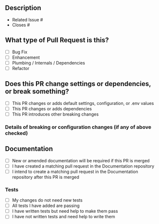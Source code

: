 <!--
Thanks for contributing! This template has some checkboxes that help keep track of what changes go into a release.

To check (tick) a list item, replace the space between square brackets with an x, like this:

- [x] I have checked the box

You can find more information and tips for BookWyrm contributors at https://docs.joinbookwyrm.com/contributing.html
-->
## Description
<!--
Describe what your pull request does here
-->


<!--
For pull requests that relate or close an issue, please include them
below.  We like to follow [Github's guidance on linking issues to pull requests](https://docs.github.com/en/issues/tracking-your-work-with-issues/linking-a-pull-request-to-an-issue).

For example having the text: "closes #1234" would connect the current pull
request to issue 1234.  And when we merge the pull request, Github will
automatically close the issue.
-->

- Related Issue #
- Closes #

## What type of Pull Request is this?
<!-- Check all that apply -->

- [ ] Bug Fix
- [ ] Enhancement
- [ ] Plumbing / Internals / Dependencies
- [ ] Refactor

## Does this PR change settings or dependencies, or break something?
<!-- Check all that apply -->

- [ ] This PR changes or adds default settings, configuration, or .env values
- [ ] This PR changes or adds dependencies
- [ ] This PR introduces other breaking changes

### Details of breaking or configuration changes (if any of above checked)


## Documentation
<!--
Documentation for users, admins, and developers is an important way to keep the BookWyrm community welcoming and make Bookwyrm easy to use.
Our documentation is maintained in a separate repository at https://github.com/bookwyrm-social/documentation
-->

<!-- Check all that apply -->

- [ ] New or amended documentation will be required if this PR is merged
- [ ] I have created a matching pull request in the Documentation repository
- [ ] I intend to create a matching pull request in the Documentation repository after this PR is merged

<!-- Amazing! Thanks for filling that out. Your PR will need to have passing tests and happy linters before we can merge
You will need to check your code with ck`, `pylint`, and `mypy`, or `./bw-dev formatters`
-->

### Tests
<!-- Check one -->

- [ ] My changes do not need new tests
- [ ] All tests I have added are passing
- [ ] I have written tests but need help to make them pass
- [ ] I have not written tests and need help to write them
